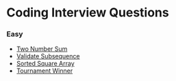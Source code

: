# Coding Interview Questions

### Easy

- [Two Number Sum](./Questions/two_number_sum.md)
- [Validate Subsequence](./Questions/Valid_Subsequence.md)
- [Sorted Square Array](./Questions/Sorted_Square_Array.md)
- [Tournament Winner](./Questions/Tournament_Winner.md)